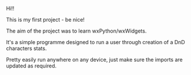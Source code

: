 Hi!!

This is my first project - be nice!

The aim of the project was to learn wxPython/wxWidgets.

It's a simple programme designed to run a user through creation of a DnD characters stats.

Pretty easily run anywhere on any device, just make sure the imports are updated as required.
